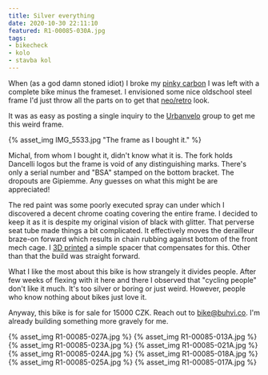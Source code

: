 ```yaml
---
title: Silver everything
date: 2020-10-30 22:11:10
featured: R1-00085-030A.jpg
tags:
- bikecheck
- kolo
- stavba kol
---
```

When (as a god damn stoned idiot) I broke my [pinky carbon](/Uhlik-z-Pekingu) I was left with a complete bike minus the frameset. I envisioned some nice oldschool steel frame I'd just throw all the parts on to get that [neo/retro](https://www.pinterest.com/aeonchrist/neoretro/) look.
<!-- more -->

It was as easy as posting a single inquiry to the [Urbanvelo](https://www.facebook.com/groups/urbanvelo.unlimited/) group to get me this weird frame.

{% asset_img IMG_5533.jpg "The frame as I bought it." %}

Michal, from whom I bought it, didn't know what it is. The fork holds Dancelli logos but the frame is void of any distinguishing marks. There's only a serial number and "BSA" stamped on the bottom bracket. The dropouts are Gipiemme. Any guesses on what this might be are appreciated!

The red paint was some poorly executed spray can under which I discovered a decent chrome coating covering the entire frame. I decided to keep it as it is despite my original vision of black with glitter. That perverse seat tube made things a bit complicated. It effectively moves the derailleur braze-on forward which results in chain rubbing against bottom of the front mech cage. I [3D printed](/Front-derailleur-spacer) a simple spacer that compensates for this. Other than that the build was straight forward.

What I like the most about this bike is how strangely it divides people. After few weeks of flexing with it here and there I observed that "cycling people" don't like it much. It's too silver or boring or just weird. However, people who know nothing about bikes just love it.

Anyway, this bike is for sale for 15000 CZK. Reach out to [bike@buhvi.co](mailto:bike@buhvi.co). I'm already building something more gravely for me.

{% asset_img R1-00085-027A.jpg %}
{% asset_img R1-00085-013A.jpg %}
{% asset_img R1-00085-023A.jpg %}
{% asset_img R1-00085-021A.jpg %}
{% asset_img R1-00085-024A.jpg %}
{% asset_img R1-00085-018A.jpg %}
{% asset_img R1-00085-025A.jpg %}
{% asset_img R1-00085-017A.jpg %}
